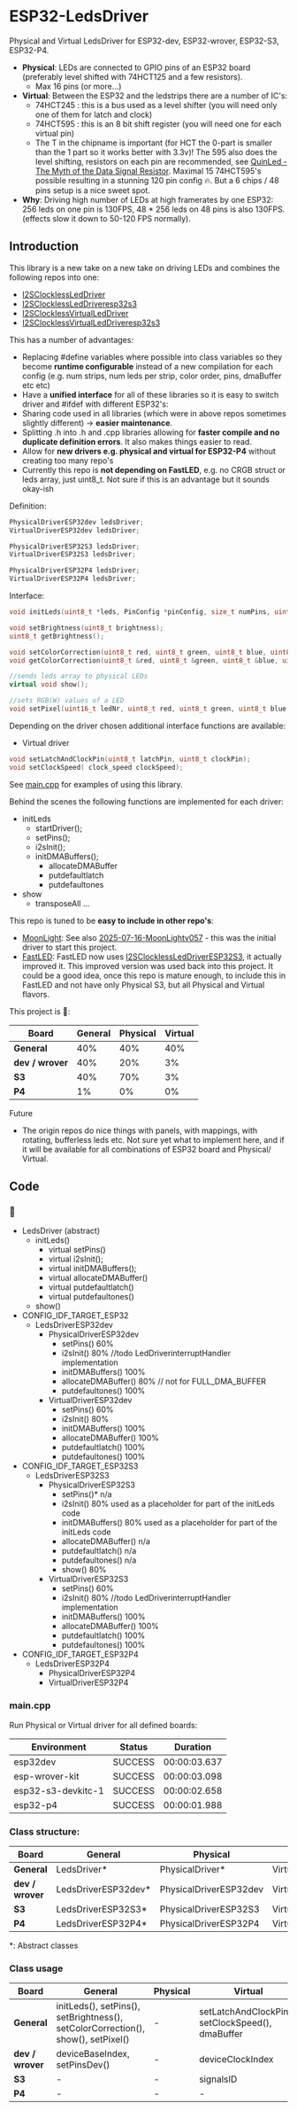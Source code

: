 # ESP32-LedsDriver

Physical and Virtual LedsDriver for ESP32-dev, ESP32-wrover, ESP32-S3, ESP32-P4.

* **Physical**: LEDs are connected to GPIO pins of an ESP32 board (preferably level shifted with 74HCT125 and a few resistors).
    * Max 16 pins (or more...)
* **Virtual**: Between the ESP32 and the ledstrips there are a number of IC's:
    * 74HCT245 : this is a bus used as a level shifter (you will need only one of them for latch and clock)
    * 74HCT595 : this is an 8 bit shift register (you will need one for each virtual pin)
    * The T in the chipname is important (for HCT the 0-part is smaller than the 1 part so it works better with 3.3v)! The 595 also does the level shifting, resistors on each pin are recommended, see [QuinLed - The Myth of the Data Signal Resistor](https://quinled.info/data-signal-cable-conditioning/). Maximal 15 74HCT595's possible resulting in a stunning 120 pin config 🔥. But a 6 chips / 48 pins setup is a nice sweet spot.
* **Why**: Driving high number of LEDs at high framerates by one ESP32: 256 leds on one pin is 130FPS, 48 * 256 leds on 48 pins is also 130FPS. (effects slow it down to 50-120 FPS normally).

## Introduction

This library is a new take on a new take on driving LEDs and combines the following repos into one:

* [I2SClocklessLedDriver](https://github.com/hpwit/I2SClocklessLedDriver)
* [I2SClocklessLedDriveresp32s3](https://github.com/hpwit/I2SClocklessLedDriveresp32s3)
* [I2SClocklessVirtualLedDriver](https://github.com/hpwit/I2SClocklessVirtualLedDriver)
* [I2SClocklessVirtualLedDriveresp32s3](https://github.com/hpwit/I2SClocklessVirtualLedDriveresp32s3)

This has a number of advantages:

* Replacing #define variables where possible into class variables so they become **runtime configurable** instead of a new compilation for each config (e.g. num strips, num leds per strip, color order, pins, dmaBuffer etc etc)
* Have a **unified interface** for all of these libraries so it is easy to switch driver and #ifdef with different ESP32's:
* Sharing code used in all libraries (which were in above repos sometimes slightly different) -> **easier maintenance**.
* Splitting .h into .h and .cpp libraries allowing for **faster compile and no duplicate definition errors**. It also makes things easier to read.
* Allow for **new drivers e.g. physical and virtual for ESP32-P4** without creating too many repo's
* Currently this repo is **not depending on FastLED**, e.g. no CRGB struct or leds array, just uint8_t. Not sure if this is an advantage but it sounds okay-ish

Definition:

```cpp
PhysicalDriverESP32dev ledsDriver;
VirtualDriverESP32dev ledsDriver;

PhysicalDriverESP32S3 ledsDriver;
VirtualDriverESP32S3 ledsDriver;

PhysicalDriverESP32P4 ledsDriver;
VirtualDriverESP32P4 ledsDriver;
```

Interface:

```cpp
void initLeds(uint8_t *leds, PinConfig *pinConfig, size_t numPins, uint8_t channelsPerLed = 3, uint8_t offsetRed = 1, uint8_t offsetGreen = 0, uint8_t offsetBlue = 2, uint8_t offsetWhite = UINT8_MAX);

void setBrightness(uint8_t brightness);
uint8_t getBrightness();

void setColorCorrection(uint8_t red, uint8_t green, uint8_t blue, uint8_t white = UINT8_MAX);
void getColorCorrection(uint8_t &red, uint8_t &green, uint8_t &blue, uint8_t &white);

//sends leds array to physical LEDs
virtual void show();

//sets RGB(W) values of a LED
void setPixel(uint16_t ledNr, uint8_t red, uint8_t green, uint8_t blue, uint8_t white = UINT8_MAX);
```

Depending on the driver chosen additional interface functions are available:

* Virtual driver

```cpp
void setLatchAndClockPin(uint8_t latchPin, uint8_t clockPin);
void setClockSpeed( clock_speed clockSpeed);
```

See [main.cpp](https://github.com/ewowi/ESP32-LedsDriver/blob/main/src/main.cpp) for examples of using this library.

Behind the scenes the following functions are implemented for each driver:

* initLeds
    * startDriver();
    * setPins();
    * i2sInit();
    * initDMABuffers();
        * allocateDMABuffer
        * putdefaultlatch
        * putdefaultones
* show
    * transposeAll ... 


This repo is tuned to be **easy to include in other repo's**:

 - [MoonLight](https://github.com/MoonModules/MoonLight): See also [2025-07-16-MoonLightv057](https://moonmodules.org/2025-07-16-MoonLightv057) - this was the initial driver to start this project.
 - [FastLED](https://github.com/FastLED/FastLED): FastLED now uses [I2SClocklessLedDriverESP32S3](https://github.com/hpwit/I2SClocklessLedDriverESP32S3), it actually improved it. This improved version was used back into this project. It could be a good idea, once this repo is mature enough, to include this in FastLED and not have only Physical S3, but all Physical and Virtual flavors.

This project is 🚧:

| Board    | General | Physical | Virtual |
|----------|---------|----------|---------|
| **General** | 40%  | 40% | 40% |
| **dev / wrover** | 40% | 20% | 3% |
| **S3** | 40% | 70% | 3% |
| **P4** | 1% | 0% | 0% |

Future

- The origin repos do nice things with panels, with mappings, with rotating, bufferless leds etc. Not sure yet what to implement here, and if it will be available for all combinations of ESP32 board and Physical/ Virtual.


## Code

### 🚧

* LedsDriver (abstract)
    * initLeds()
        * virtual setPins()
        * virtual i2sInit();
        * virtual initDMABuffers();
        * virtual allocateDMABuffer()
        * virtual putdefaultlatch()
        * virtual putdefaultones()
    * show()
* CONFIG_IDF_TARGET_ESP32
    * LedsDriverESP32dev
        * PhysicalDriverESP32dev
            * setPins() 60%
            * i2sInit() 80% //todo LedDriverinterruptHandler implementation
            * initDMABuffers() 100%
            * allocateDMABuffer() 80% // not for FULL_DMA_BUFFER
            * putdefaultones() 100%
        * VirtualDriverESP32dev
            * setPins() 60%
            * i2sInit() 80%
            * initDMABuffers() 100%
            * allocateDMABuffer() 100%
            * putdefaultlatch() 100%
            * putdefaultones() 100%
* CONFIG_IDF_TARGET_ESP32S3
    * LedsDriverESP32S3
        * PhysicalDriverESP32S3
            * setPins()* n/a
            * i2sInit() 80% used as a placeholder for part of the initLeds code
            * initDMABuffers() 80% used as a placeholder for part of the initLeds code
            * allocateDMABuffer() n/a
            * putdefaultlatch() n/a
            * putdefaultones() n/a
            * show() 80%
        * VirtualDriverESP32S3
            * setPins() 60%
            * i2sInit() 80%  //todo LedDriverinterruptHandler implementation
            * initDMABuffers() 100%
            * allocateDMABuffer() 100%
            * putdefaultlatch() 100%
            * putdefaultones() 100%
* CONFIG_IDF_TARGET_ESP32P4
    * LedsDriverESP32P4
        * PhysicalDriverESP32P4
        * VirtualDriverESP32P4

### main.cpp

Run Physical or Virtual driver for all defined boards:

| Environment         | Status    | Duration |
| ------------------  | --------  | ------------ |
| esp32dev            | SUCCESS   | 00:00:03.637 |
| esp-wrover-kit      | SUCCESS   | 00:00:03.098 |
| esp32-s3-devkitc-1  | SUCCESS   | 00:00:02.658 |
| esp32-p4            | SUCCESS   | 00:00:01.988 |

### Class structure:

| Board    | General | Physical | Virtual |
|----------|---------|----------|---------|
| **General** | LedsDriver* | PhysicalDriver* | VirtualDriver* |
| **dev / wrover** | LedsDriverESP32dev* | PhysicalDriverESP32dev | VirtualDriverESP32dev |
| **S3** | LedsDriverESP32S3* | PhysicalDriverESP32S3 | VirtualDriverESP32S3 |
| **P4** | LedsDriverESP32P4* | PhysicalDriverESP32P4 | VirtualDriverESP32P4 |

*: Abstract classes

### Class usage

| Board    | General | Physical | Virtual |
|----------|---------|----------|---------|
| **General** | initLeds(), setPins(), setBrightness(), setColorCorrection(), show(), setPixel() | - | setLatchAndClockPin(), setClockSpeed(), dmaBuffer |
| **dev / wrover** | deviceBaseIndex, setPinsDev() | - | deviceClockIndex |
| **S3** | - | - | signalsID |
| **P4** | - | - | - |

